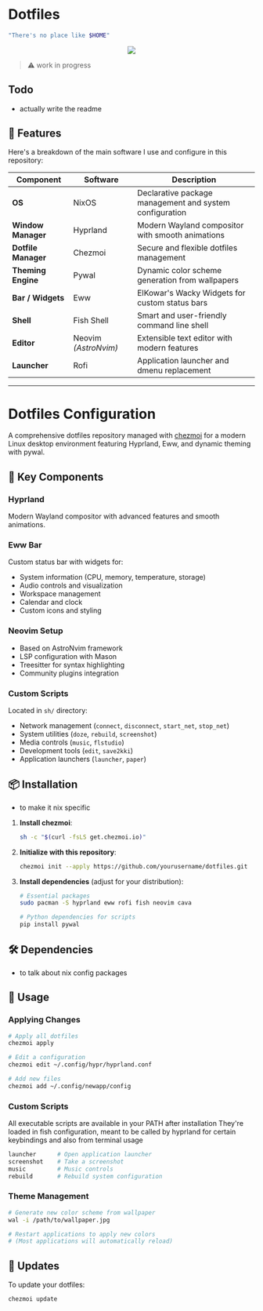 # Dotfiles
```bash
"There's no place like $HOME"
```
<p align="center">
  <img src="https://github.com/suddencollection/dotfiles/blob/main/etc/screenshot-260725-164947.png?raw=true"/>
</p>

> ⚠️ work in progress

## Todo
- actually write the readme


## 🚀 Features

Here's a breakdown of the main software I use and configure in this repository:

| Component | Software | Description |
|-----------|----------|-------------|
| **OS** | NixOS | Declarative package management and system configuration |
| **Window Manager** | Hyprland | Modern Wayland compositor with smooth animations |
| **Dotfile Manager** | Chezmoi | Secure and flexible dotfiles management |
| **Theming Engine** | Pywal | Dynamic color scheme generation from wallpapers |
| **Bar / Widgets** | Eww | ElKowar's Wacky Widgets for custom status bars |
| **Shell** | Fish Shell | Smart and user-friendly command line shell |
| **Editor** | Neovim _(AstroNvim)_ | Extensible text editor with modern features |
| **Launcher** | Rofi | Application launcher and dmenu replacement |

-------------------------

# Dotfiles Configuration

A comprehensive dotfiles repository managed with [chezmoi](https://www.chezmoi.io/) for a modern Linux desktop environment featuring Hyprland, Eww, and dynamic theming with pywal.

## 🔧 Key Components

### Hyprland
Modern Wayland compositor with advanced features and smooth animations.

### Eww Bar
Custom status bar with widgets for:
- System information (CPU, memory, temperature, storage)
- Audio controls and visualization
- Workspace management
- Calendar and clock
- Custom icons and styling

### Neovim Setup
- Based on AstroNvim framework
- LSP configuration with Mason
- Treesitter for syntax highlighting
- Community plugins integration

### Custom Scripts
Located in `sh/` directory:
- Network management (`connect`, `disconnect`, `start_net`, `stop_net`)
- System utilities (`doze`, `rebuild`, `screenshot`)
- Media controls (`music`, `flstudio`)
- Development tools (`edit`, `save2kki`)
- Application launchers (`launcher`, `paper`)

## 📦 Installation
- to make it nix specific

1. **Install chezmoi**:
   ```bash
   sh -c "$(curl -fsLS get.chezmoi.io)"
   ```

2. **Initialize with this repository**:
   ```bash
   chezmoi init --apply https://github.com/yourusername/dotfiles.git
   ```

3. **Install dependencies** (adjust for your distribution):
   ```bash
   # Essential packages
   sudo pacman -S hyprland eww rofi fish neovim cava
   
   # Python dependencies for scripts
   pip install pywal
   ```

## 🛠️ Dependencies

- to talk about nix config packages

## 🎯 Usage

### Applying Changes
```bash
# Apply all dotfiles
chezmoi apply

# Edit a configuration
chezmoi edit ~/.config/hypr/hyprland.conf

# Add new files
chezmoi add ~/.config/newapp/config
```

### Custom Scripts
All executable scripts are available in your PATH after installation
They're loaded in fish configuration, meant to be called by hyprland for certain keybindings and also from terminal usage

```bash
launcher      # Open application launcher
screenshot    # Take a screenshot
music         # Music controls
rebuild       # Rebuild system configuration
```

### Theme Management
```bash
# Generate new color scheme from wallpaper
wal -i /path/to/wallpaper.jpg

# Restart applications to apply new colors
# (Most applications will automatically reload)
```

## 🔄 Updates

To update your dotfiles:
```bash
chezmoi update
